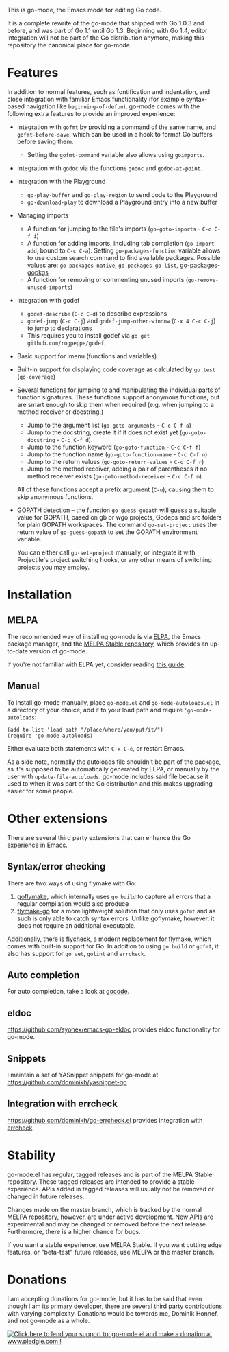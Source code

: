 This is go-mode, the Emacs mode for editing Go code.

It is a complete rewrite of the go-mode that shipped with Go 1.0.3 and
before, and was part of Go 1.1 until Go 1.3. Beginning with Go 1.4,
editor integration will not be part of the Go distribution anymore,
making this repository the canonical place for go-mode.


# Features

In addition to normal features, such as fontification and indentation,
and close integration with familiar Emacs functionality (for example
syntax-based navigation like `beginning-of-defun`), go-mode comes with
the following extra features to provide an improved experience:

- Integration with `gofmt` by providing a command of the same name,
  and `gofmt-before-save`, which can be used in a hook to format Go
  buffers before saving them.
  - Setting the `gofmt-command` variable also allows using
    `goimports`.
- Integration with `godoc` via the functions `godoc` and
  `godoc-at-point`.
- Integration with the Playground
  - `go-play-buffer` and `go-play-region` to send code to the
    Playground
  - `go-download-play` to download a Playground entry into a new
    buffer
- Managing imports
  - A function for jumping to the file's imports (`go-goto-imports` -
    `C-c C-f i`)
  - A function for adding imports, including tab completion
    (`go-import-add`, bound to `C-c C-a`). Setting `go-packages-function` variable
    allows to use custom search command to find available packages.
    Possible values are: `go-packages-native`, `go-packages-go-list`, [go-packages-gopkgs](https://github.com/tpng/gopkgs)
  - A function for removing or commenting unused imports
    (`go-remove-unused-imports`)
- Integration with godef
  - `godef-describe` (`C-c C-d`) to describe expressions
  - `godef-jump` (`C-c C-j`) and `godef-jump-other-window` (`C-x 4 C-c
    C-j`) to jump to declarations
  - This requires you to install godef via `go get
  github.com/rogpeppe/godef`.
- Basic support for imenu (functions and variables)
- Built-in support for displaying code coverage as calculated by `go
  test` (`go-coverage`)
- Several functions for jumping to and manipulating the individual
  parts of function signatures. These functions support anonymous
  functions, but are smart enough to skip them when required (e.g.
  when jumping to a method receiver or docstring.)
  - Jump to the argument list (`go-goto-arguments` - `C-c C-f a`)
  - Jump to the docstring, create it if it does not exist yet
    (`go-goto-docstring` - `C-c C-f d`).
  - Jump to the function keyword (`go-goto-function` - `C-c C-f f`)
  - Jump to the function name (`go-goto-function-name` - `C-c C-f n`)
  - Jump to the return values (`go-goto-return-values` - `C-c C-f r`)
  - Jump to the method receiver, adding a pair of parentheses if no
    method receiver exists (`go-goto-method-receiver` - `C-c C-f m`).

  All of these functions accept a prefix argument (`C-u`), causing
  them to skip anonymous functions.
- GOPATH detection – the function `go-guess-gopath` will guess a
  suitable value for GOPATH, based on gb or wgo projects, Godeps and
  src folders for plain GOPATH workspaces. The command
  `go-set-project` uses the return value of `go-guess-gopath` to set
  the GOPATH environment variable.

  You can either call `go-set-project` manually, or integrate it with
  Projectile's project switching hooks, or any other means of
  switching projects you may employ.

# Installation

## MELPA

The recommended way of installing go-mode is via
[ELPA](http://www.emacswiki.org/emacs/ELPA), the Emacs package
manager, and the
[MELPA Stable repository](http://emacsredux.com/blog/2014/05/16/melpa-stable/), which provides
an up-to-date version of go-mode.

If you're not familiar with ELPA yet, consider reading
[this guide](http://ergoemacs.org/emacs/emacs_package_system.html).

## Manual

To install go-mode manually, place `go-mode.el` and
`go-mode-autoloads.el` in a directory of your choice, add it to your
load path and require `'go-mode-autoloads`:

    (add-to-list 'load-path "/place/where/you/put/it/")
    (require 'go-mode-autoloads)

Either evaluate both statements with `C-x C-e`, or restart Emacs.

As a side note, normally the autoloads file shouldn't be part of the
package, as it's supposed to be automatically generated by ELPA, or
manually by the user with `update-file-autoloads`. go-mode includes
said file because it used to when it was part of the Go distribution
and this makes upgrading easier for some people.

# Other extensions

There are several third party extensions that can enhance the Go
experience in Emacs.

## Syntax/error checking

There are two ways of using flymake with Go:

1. [goflymake](https://github.com/dougm/goflymake), which internally
uses `go build` to capture all errors that a regular compilation would
also produce
2. [flymake-go](http://marmalade-repo.org/packages/flymake-go) for a
more lightweight solution that only uses `gofmt` and as such is only
able to catch syntax errors. Unlike goflymake, however, it does not
require an additional executable.

Additionally, there is
[flycheck](https://github.com/flycheck/flycheck), a modern replacement
for flymake, which comes with built-in support for Go. In addition to
using `go build` or `gofmt`, it also has support for `go vet`,
`golint` and `errcheck`.

## Auto completion

For auto completion, take a look at
[gocode](https://github.com/nsf/gocode).

## eldoc

https://github.com/syohex/emacs-go-eldoc provides eldoc functionality
for go-mode.

## Snippets

I maintain a set of YASnippet snippets for go-mode at
https://github.com/dominikh/yasnippet-go

## Integration with errcheck

https://github.com/dominikh/go-errcheck.el provides integration with
[errcheck](https://github.com/kisielk/errcheck).

# Stability

go-mode.el has regular, tagged releases and is part of the MELPA
Stable repository. These tagged releases are intended to provide a
stable experience. APIs added in tagged releases will usually not be
removed or changed in future releases.

Changes made on the master branch, which is tracked by the normal
MELPA repository, however, are under active development. New APIs are
experimental and may be changed or removed before the next release.
Furthermore, there is a higher chance for bugs.

If you want a stable experience, use MELPA Stable. If you want cutting
edge features, or "beta-test" future releases, use MELPA or the master
branch.

# Donations

I am accepting donations for go-mode, but it has to be said that even
though I am its primary developer, there are several third party
contributions with varying complexity. Donations would be towards me,
Dominik Honnef, and not go-mode as a whole.

<a href='http://www.pledgie.com/campaigns/21377'><img alt='Click here to lend your support to: go-mode.el and make a donation at www.pledgie.com !' src='http://www.pledgie.com/campaigns/21377.png?skin_name=chrome' border='0' /></a>
